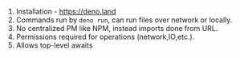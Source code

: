 1. Installation - https://deno.land
2. Commands run by `deno run`, can run files over network or locally.
3. No centralized PM like NPM, instead imports done from URL.
4. Permissions required for operations (network,IO,etc.).
5. Allows top-level awaits